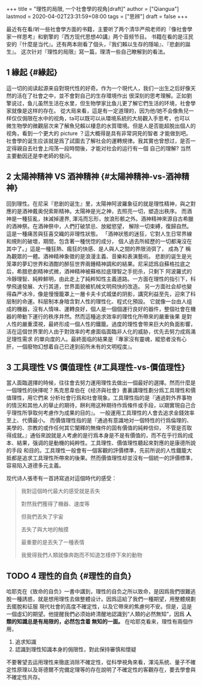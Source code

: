 +++
title = "理性的局限, 一个社會學的视角[draft]"
author = ["Qiangua"]
lastmod = 2020-04-02T23:31:59+08:00
tags = ["思辨"]
draft = false
+++

最近有在看/听一些社會學方面的书籍，主要听了两个清华严飛老师的『像社會學家一样思考』和劉擎的『西方现代思想40講』两个音频节目。
书籍在看的是汪民安的『什麼是当代』。还有两本刚看了個头，『我们賴以生存的隱喻』、『悲劇的誕生』。
这次针对『理性的局限』寫一篇，理清一些自己瞭解到的看法。

<!--more-->


## <span class="section-num">1</span> 緣起 {#緣起}

這一切的阅读起源来自對現代性的好奇。作为一个現代人，我们一出生之后好像天然的活在了社會之中，並不會對自己的生存環境作出
很深刻的思考理解。正如劉擎说过，鱼儿虽然生活在水里，但生物學家比鱼儿更了解它們生活的环境，社會學家就像是这样的存在。
從大局来看，這是有一定道理的，因为他/她不会像魚兒一样仅仅侷限在水中的视角，ta可以既可以从環境系統的大局觀入手思考，也可以
微生物學的微觀层次来了解魚兒賴以棲息的水質環境。但是人是否能超脫出個人的视角，看到一个更大的 picture ？這大概得是具有非常洞見的智者
才能做到吧。社會學的诞生应该就是爲了試圖去了解社会的運轉規律。我其實也曾想过，是否一定得親自去社會上闯荡一段時間後，才能对社会的运行有一個
自己的理解? 当然主要動因还是李老師的發问。


## <span class="section-num">2</span> 太陽神精神 VS 酒神精神 {#太陽神精神-vs-酒神精神}

回到理性。在尼采『悲剧的诞生』里，太陽神阿波羅象征的就是理性精神，與之對應的是酒神戴奥倪索斯精神。太陽神是光之神，去照亮一切，塑造出秩序。
而酒神是一種狂亂，抹滅掉邊界, 渾沌而忘形，放浪形骸之外。酒神精神來源自古希臘的酒神祭。在酒神祭中，人們打破禁忌、放縱慾望，
解除一切束縛，復歸自然。這是一種痛苦與狂喜交織的非理性狀態。 「酒神狀態的迷狂，它對人生日常界線和規則的破壞，期間，包含著一種恍惚的成分，
個人過去所經歷的一切都淹沒在其中了。」這是一種狂熱、瘋狂的快感、是人與人之間的界限消弭了， 成為了 稱為觀眾的一體。酒神精神象徵的是浪漫主義、音樂和表演藝術。
悲剧的诞生是光笼罩的夢幻世界和酒酣的醉狂世界兩鍾精神調和的結果。尼采認爲自蘇格拉底之后，希腊悲劇精神式微，酒神精神被蘇格拉底理智之手扼杀，只剩下
阿波羅式的冷靜理智、純粹鮮明，由此走上了純粹知性主義道路。一方面在理性的指引下，科學飛速發展、大行其道，世界面貌被机械文明飛快的改造。
另一方面社会却也變得森严冰冷，像是慢慢籠罩上一層卡夫卡式城堡的阴影，講究利益至先，迎來了科层制的命運。科层制本身暗含對人性的理性化、程式化預設。
它就像一台由人组成的機器，沒有人情味、運轉良好，個人是一個個運行良好的器件，整個社會在機器的帶動下運行的秩序井然。然而這種追求效率的理性化所帶來的嚴重後果
是對人性的嚴重漠視，最終形成一個人性的鐵籠。過度的理性會带来巨大的負面影響，活在這個世界里的人由于對效率的考慮面临面臨非人化的威胁，优先去努力成爲滿足理性需求
的單向度的人。最終面临的結果是『專家沒有靈魂，縱慾者没有心肝，一個廢物幻想着自己已達到前所未有的文明程度』。


## <span class="section-num">3</span> 工具理性 VS 價值理性 {#工具理性-vs-價值理性}

當人面臨選擇的時候，往往會去努力運用理性去做出一個最好的選擇。然而什麼是一個理性的抉擇呢？馬克思韋伯在《经济與社會》書裏講理性劃分爲工具理性和價值理性，用它們来
分析社會行爲和社會現象。工具理性指的是『通過對外界事物的情況和其他人的舉止的期待，餅利用这种期待作爲條件或手段，以期實現自己合乎理性所爭取何考慮作为成果的目的』。
一般運用工具理性的人會去追求金錢效率至上、代價最小。 而價值理性指的是『通過有意識地对一個特性的行爲倫理的、美學的、宗教的或作任何其它闡釋的無條件的固有價值的純粹信仰，
不管是否取得成就。』通俗來說就是人考慮的是行爲本身是不是有價值的，而不在乎行爲的成本、結果，强调的是動機的純粹性。工具理性、價值理性聽起來對應的是康德所說的手段
和目的。工具理性一般會有一個客觀的評價標準，先前所说的人性鐵籠大抵都是追求工具理性所帶來的後果。然而價值理性却並沒有一個統一的評價標準，容易陷入道德多元主義。

现代诗人張枣有一首詩寫過对這個時代的感受：

> 我對這個時代最大的感受就是丢失
>
> 對然我們獲得了機器、速度等
>
> 但我們丟失了宇宙
>
> 丟失了與大地的触摸
>
> 最重要的是丟失了一種表情
>
> 我覺得我們人類就像奔跑而不知道怎樣停下來的動物


## <span class="org-todo todo TODO">TODO</span> <span class="section-num">4</span> 理性的自负 {#理性的自负}

哈耶克在《致命的自负》一書中講到，理性的自负之所以致命，是因爲我們很難逃脫一種誘惑，就是想用理性去做整體设计。因爲這給了我們一種期望，用整體規劃去擺脫和征服
現代社會的高度不確定性，以及它帶來的焦慮何不安。但是，這是一個虛幻的期望。他提醒我們必须始終清醒地認識到“人類的必然無知”，因爲 **人類的知識总是有局限的，必然包含着
無知的一面。** 在哈耶克看来，理性有兩個作用，

1.  追求知識
2.  認識到理性知識本身的侷限性，對此保持審慎和懷疑

不要奢望去运用理性来徹底消除不確定性，從科學視角來看，渾沌系统、量子不確定性原理以及哥德爾不完備定理等的存在說明了不確定性的客觀存在，要去學會與不確定性共存。